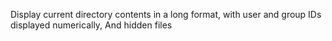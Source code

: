 Display current directory contents in a long format, with user and group IDs displayed numerically, And hidden files

